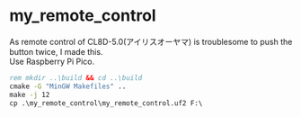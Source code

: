 # my_remote_control
  
As remote control of CL8D-5.0(アイリスオーヤマ) is troublesome to push the button twice, I made this.  
Use Raspberry Pi Pico.  
```cmd
rem mkdir ..\build && cd ..\build
cmake -G "MinGW Makefiles" ..
make -j 12
cp .\my_remote_control\my_remote_control.uf2 F:\
```